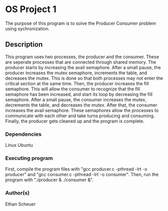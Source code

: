 # OS Project 1

The purpose of this program is to solve the Producer Consumer problem using sychronization. 

## Description

This program uses two processes, the producer and the consumer. These are seperate processes that are connected through shared memory. The producer starts by increasing the avail semaphore. After a small pause, the producer increases the mutex semaphore, increments the table, and decreases the mutex. This is done so that both processes may not enter the critical section at the same time. Then, the producer increases the fill semaphore. This will allow the consumer to recognize that the fill semaphore has been increased, and start its loop by decreasing the fill semaphore. After a small pause, the consumer increases the mutex, decrements the table, and decreases the mutex. After that, the consumer increases the avail semaphore. These semaphores allow the processes to communicate with each other and take turns producing and consuming. Finally, the producer gets cleaned up and the program is complete.


### Dependencies

Linux Ubuntu

### Executing program
First, compile the program files with "gcc producer.c -pthread -lrt -o producer" and "gcc consumer.c -pthread -lrt -o consumer". Then, run the program with "./producer & ./consumer &".

### Author(s)

Ethan Scheuer
